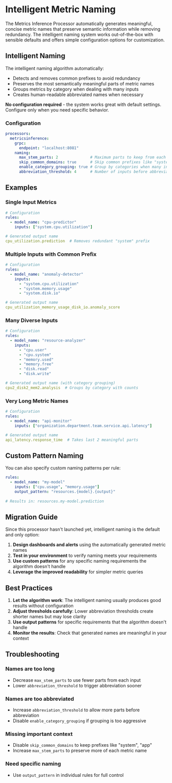 # Intelligent Metric Naming

The Metrics Inference Processor automatically generates meaningful, concise metric names that preserve semantic information while removing redundancy. The intelligent naming system works out-of-the-box with sensible defaults and offers simple configuration options for customization.

## Intelligent Naming

The intelligent naming algorithm automatically:
- Detects and removes common prefixes to avoid redundancy
- Preserves the most semantically meaningful parts of metric names
- Groups metrics by category when dealing with many inputs
- Creates human-readable abbreviated names when necessary

**No configuration required** - the system works great with default settings. Configure only when you need specific behavior.

### Configuration

```yaml
processors:
  metricsinference:
    grpc:
      endpoint: "localhost:8081"
    naming:
      max_stem_parts: 2              # Maximum parts to keep from each input (default: 2)
      skip_common_domains: true      # Skip common prefixes like "system", "app" (default: true)
      enable_category_grouping: true # Group by categories when many inputs (default: true)
      abbreviation_threshold: 4      # Number of inputs before abbreviation (default: 4)
```

## Examples

### Single Input Metrics

```yaml
# Configuration
rules:
  - model_name: "cpu-predictor"
    inputs: ["system.cpu.utilization"]

# Generated output name
cpu_utilization.prediction  # Removes redundant "system" prefix
```

### Multiple Inputs with Common Prefix

```yaml
# Configuration
rules:
  - model_name: "anomaly-detector"
    inputs: 
      - "system.cpu.utilization"
      - "system.memory.usage"
      - "system.disk.io"

# Generated output name
cpu_utilization_memory_usage_disk_io.anomaly_score
```

### Many Diverse Inputs

```yaml
# Configuration
rules:
  - model_name: "resource-analyzer"
    inputs:
      - "cpu.user"
      - "cpu.system" 
      - "memory.used"
      - "memory.free"
      - "disk.read"
      - "disk.write"

# Generated output name (with category grouping)
cpu2_disk2_mem2.analysis  # Groups by category with counts
```

### Very Long Metric Names

```yaml
# Configuration
rules:
  - model_name: "api-monitor"
    inputs: ["organization.department.team.service.api.latency"]

# Generated output name
api_latency.response_time  # Takes last 2 meaningful parts
```


## Custom Pattern Naming

You can also specify custom naming patterns per rule:

```yaml
rules:
  - model_name: "my-model"
    inputs: ["cpu.usage", "memory.usage"]
    output_pattern: "resources.{model}.{output}"
    
# Results in: resources.my-model.prediction
```

## Migration Guide

Since this processor hasn't launched yet, intelligent naming is the default and only option:

1. **Design dashboards and alerts** using the automatically generated metric names
2. **Test in your environment** to verify naming meets your requirements
3. **Use custom patterns** for any specific naming requirements the algorithm doesn't handle
4. **Leverage the improved readability** for simpler metric queries

## Best Practices

1. **Let the algorithm work**: The intelligent naming usually produces good results without configuration
2. **Adjust thresholds carefully**: Lower abbreviation thresholds create shorter names but may lose clarity
3. **Use output patterns** for specific requirements that the algorithm doesn't handle
4. **Monitor the results**: Check that generated names are meaningful in your context

## Troubleshooting

### Names are too long
- Decrease `max_stem_parts` to use fewer parts from each input
- Lower `abbreviation_threshold` to trigger abbreviation sooner

### Names are too abbreviated
- Increase `abbreviation_threshold` to allow more parts before abbreviation
- Disable `enable_category_grouping` if grouping is too aggressive

### Missing important context
- Disable `skip_common_domains` to keep prefixes like "system", "app"
- Increase `max_stem_parts` to preserve more of each metric name

### Need specific naming
- Use `output_pattern` in individual rules for full control